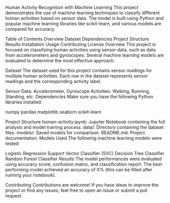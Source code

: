 Human Activity Recognition with Machine Learning
This project demonstrates the use of machine learning techniques to classify different human activities based on sensor data. The model is built using Python and popular machine learning libraries like scikit-learn, and various models are compared for accuracy.

Table of Contents
Overview
Dataset
Dependencies
Project Structure
Results
Installation
Usage
Contributing
License
Overview
This project is focused on classifying human activities using sensor data, such as data from accelerometers and gyroscopes. Several machine learning models are evaluated to determine the most effective approach.

Dataset
The dataset used for this project contains sensor readings for multiple human activities. Each row in the dataset represents sensor readings and the corresponding activity label.

Sensor Data: Accelerometer, Gyroscope
Activities: Walking, Running, Standing, etc.
Dependencies
Make sure you have the following Python libraries installed:

numpy
pandas
matplotlib
seaborn
scikit-learn

Project Structure
human-activity.ipynb: Jupyter Notebook containing the full analysis and model training process.
data/: Directory containing the dataset files.
models/: Saved models for comparison.
README.md: Project documentation.
Models Used
The following machine learning models were tested:

Logistic Regression
Support Vector Classifier (SVC)
Decision Tree Classifier
Random Forest Classifier
Results
The model performances were evaluated using accuracy score, confusion matrix, and classification report. The best performing model achieved an accuracy of X% (this can be filled after running your notebook).

Contributing
Contributions are welcome! If you have ideas to improve the project or find any issues, feel free to open an issue or submit a pull request.
